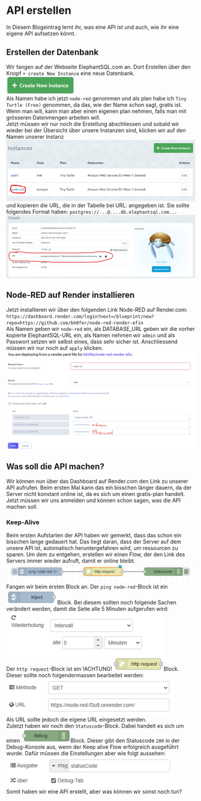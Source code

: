 # API erstellen

In Diesem Blogeintrag lernt ihr, was eine API ist und auch, wie ihr eine eigene API aufsetzen könnt.  

## Erstellen der Datenbank
Wir fangen auf der Webseite ElephantSQL.com an. Dort Erstellen über den Knopf `+ create New Instance` eine neue Datenbank.  
![](./images/ElephantSQLCreate.png)   
Als Namen habe ich jetzt `node-red` genommen und als plan habe ich `Tiny Turtle (Free)` genommen, da das, wie der Name schon sagt, gratis ist. Wenn man will, kann man aber einen eigenen plan nehmen, falls man mit grösseren Datenmengen arbeiten will.  
Jetzt müssen wir nur noch die Erstellung abschliessen und sobald wir wieder bei der Übersicht über unsere Instanzen sind, klicken wir auf den Namen unserer Instanz  
![](./images/ElephantSQLOpen.png)  
und kopieren die URL, die in der Tabelle bei URL: angegeben ist. Sie sollte folgendes Format haben: `postgres://...@....db.elephantsql.com...`  
![youtube.com](./images/ElephantSQLURL.png)  

## Node-RED auf Render installieren 
Jetzt installieren wir über den folgenden Link Node-RED auf Render.com: `https://dashboard.render.com/login?next=/blueprint/new?repo=https://github.com/bh0fer/node-red-render-efin`  
Als Namen geben wir `node-red` ein, als DATABASE_URL geben wir die vorher kopierte ElephantSQL-URL ein, als Namen nehmen wir `admin` und als Passwort setzen wir selbst eines, dass sehr sicher ist. Anschliessend müssen wir nur noch auf `apply` klicken.  
![](./images/RenderSetup.png)  

## Was soll die API machen?
Wir können nun über das Dashboard auf Render.com den Link zu unserer API aufrufen. Beim ersten Mal kann das ein bisschen länger dauern, da der Server nicht konstant online ist, da es sich um einen gratis-plan handelt. Jetzt müssen wir uns anmelden und können schon sagen, was die API machen soll.  
### Keep-Alive
Beim ersten Aufstarten der API haben wir gemerkt, dass das schon ein bisschen lange gedauert hat. Das liegt daran, dass der Server auf dem unsere API ist, automatisch heruntergefahren wird, um ressourcen zu sparen. Um dem zu entgehen, erstellen wir einen Flow, der den Link des Servers immer wieder aufruft, damit er online bleibt.  
![](./images/node-red-keepalive.png)  
Fangen wir beim ersten Block an. Der `ping node-red`-Block ist ein ![](./images/inject.png)Block. Bei diesem sollten noch folgende Sachen verändert werden, damit die Seite alle 5 Minuten aufgerufen wird:  
![](./images/inject_set.png)  
Der `http request`-Block ist ein !ACHTUNG! ![](./images/http.png)Block. Dieser sollte noch folgendermassen bearbeitet werden:  
![](./images/http_set.png)  
Als URL sollte jedoch die eigene URL eingesetzt werden.  
Zuletzt haben wir noch den `Statuscode`-Block. Dabei handelt es sich um einen ![](./images/debug.png)Block. Dieser gibt den Statuscode `200` in der Debug-Konsole aus, wenn der Keep alive Flow erfolgreich ausgeführt wurde. Dafür müssen die Einstellungen aber wie folgt aussehen:  
![](./images/debug_set.png)  
Somit haben wir eine API erstellt, aber was können wir sonst noch tun?
